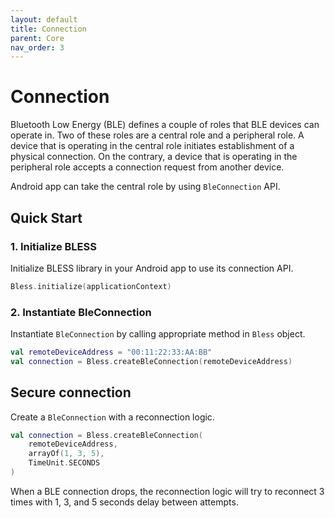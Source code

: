 ```yaml
---
layout: default
title: Connection
parent: Core
nav_order: 3
---
```

# Connection

Bluetooth Low Energy (BLE) defines a couple of roles that BLE devices can operate in. Two of these roles are a central role and a peripheral role. A device that is operating in the central role initiates establishment of a physical connection. On the contrary, a device that is operating in the peripheral role accepts a connection request from another device.

Android app can take the central role by using `BleConnection` API.

## Quick Start

### 1. Initialize BLESS

Initialize BLESS library in your Android app to use its connection API.

```kotlin
Bless.initialize(applicationContext)
```

### 2. Instantiate BleConnection

Instantiate `BleConnection` by calling appropriate method in `Bless` object.

```kotlin
val remoteDeviceAddress = "00:11:22:33:AA:BB"
val connection = Bless.createBleConnection(remoteDeviceAddress)
```

## Secure connection

Create a `BleConnection` with a reconnection logic.

```kotlin
val connection = Bless.createBleConnection(
    remoteDeviceAddress,
    arrayOf(1, 3, 5),
    TimeUnit.SECONDS
)
```

When a BLE connection drops, the reconnection logic will try to reconnect 3 times with 1, 3, and 5 seconds delay between attempts.

<!-- ## L2BLE Connection

`L2BleConnection` represents 2-way BLE connection. It uses 2 GATT characteristics, one for sending, and one for receiving data. It is optimised for high data throughput by setting a high connection priority and requesting higher MTU value.

You can instantiate `L2BleConnection` the same way as `BleConnection`, by calling appropriate method in `Bless` object.

```kotlin
val l2BleConnection = Bless.createL2BleConnection(remoteDeviceAddress)
``` -->
